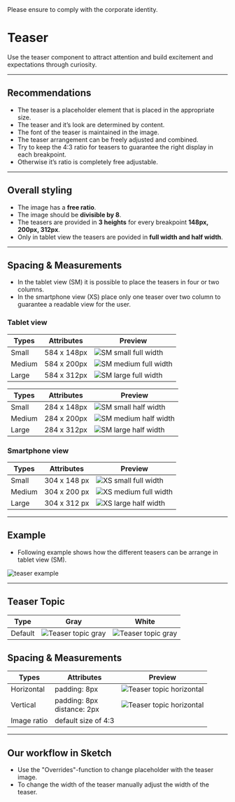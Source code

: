 <AlertInfo alertHeadline="Modifiable">
Please ensure to comply with the corporate identity.
</AlertInfo>

# Teaser

Use the teaser component to attract attention and build excitement and expectations through curiosity.

---

## Recommendations

- The teaser is a placeholder element that is placed in the appropriate size.
- The teaser and it’s look are determined by content.
- The font of the teaser is maintained in the image.
- The teaser arrangement can be freely adjusted and combined.
- Try to keep the 4:3 ratio for teasers to guarantee the right display in each breakpoint.
- Otherwise it’s ratio is completely free adjustable.

---

## Overall styling

- The image has a **free ratio**.
- The image should be **divisible by 8**.
- The teasers are provided in **3 heights** for every breakpoint **148px, 200px, 312px**.
- Only in tablet view the teasers are povided in **full width and half width**.

---

## Spacing & Measurements

- In the tablet view (SM) it is possible to place the teasers in four or two columns.
- In the smartphone view (XS) place only one teaser over two column to guarantee a readable view for the user.

### Tablet view

| Types | Attributes | Preview |
|---|---|---|
| Small | 584 x 148px |![SM small full width](assets/SM/full-small@1x.png)|
| Medium | 584 x 200px|![SM medium full width](assets/SM/full-medium@1x.png)|
| Large | 584 x 312px |![SM large full width](assets/SM/full-large@1x.png)|

| Types | Attributes | Preview |
|---|---|---|
| Small | 284 x 148px |![SM small half width](assets/SM/half-small@1x.png)|
| Medium | 284 x 200px |![SM medium half width](assets/SM/half-medium@1x.png)|
| Large | 284 x 312px |![SM large half width](assets/SM/half-large@1x.png)|

### Smartphone view

| Types | Attributes | Preview |
|---|---|---|
| Small | 304 x 148 px |![XS small full width](assets/XS/full-small@1x.png)|
| Medium | 304 x 200 px |![XS medium full width](assets/XS/full-medium@1x.png)|
| Large | 304 x 312 px |![XS large half width](assets/XS/full-large@1x.png)|

---

## Example

- Following example shows how the different teasers can be arrange in tablet view (SM).

![teaser example](assets/sm-teaser-example@1x.png)

---

## Teaser Topic

Type | Gray | White
---------|----------|---------
Default | ![Teaser topic gray](assets/teaser/topic/gray@1x.png) | ![Teaser topic gray](assets/teaser/topic/white@1x.png)

## Spacing & Measurements


Types | Attributes | Preview
---------|----------|---------
 Horizontal | padding: 8px | ![Teaser topic horizontal](assets/measurement/teaser/topic/horizontal-white@1x.png) 
 Vertical | padding: 8px <br> distance: 2px | ![Teaser topic horizontal](assets/measurement/teaser/topic/vertical-white@1x.png)
Image ratio | default size of 4:3 |

---

## Our workflow in Sketch

- Use the "Overrides"-function to change placeholder with the teaser image.
- To change the width of the teaser manually adjust the width of the teaser.
